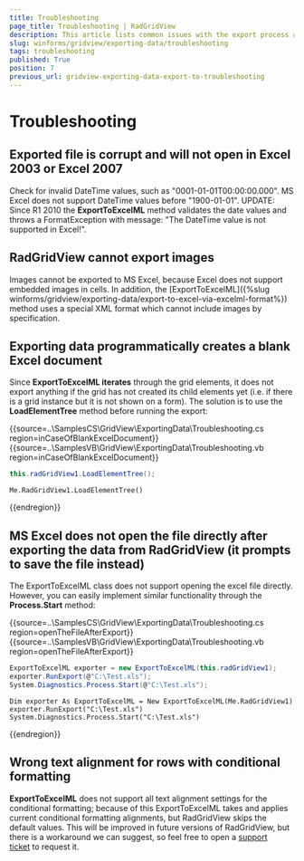 ```yaml
---
title: Troubleshooting
page_title: Troubleshooting | RadGridView
description: This article lists common issues with the export process and provides solutions.
slug: winforms/gridview/exporting-data/troubleshooting
tags: troubleshooting
published: True
position: 7
previous_url: gridview-exporting-data-export-to-troubleshooting
---
```


# Troubleshooting

## Exported file is corrupt and will not open in Excel 2003 or Excel 2007

Check for invalid DateTime values, such as "0001-01-01T00:00:00.000". MS Excel does not support DateTime values before "1900-01-01". UPDATE: Since R1 2010 the __ExportToExcelML__ method validates the date values and throws a FormatException with message: "The DateTime value is not supported in Excel!".

## RadGridView cannot export images

Images cannot be exported to MS Excel, because Excel does not support embedded images in cells. In addition, the [ExportToExcelML]({%slug winforms/gridview/exporting-data/export-to-excel-via-excelml-format%}) method uses a special XML format which cannot include images by specification.

## Exporting data programmatically creates a blank Excel document

Since __ExportToExcelML iterates__ through the grid elements, it does not export anything if the grid has not created its child elements yet (i.e. if there is a grid instance but it is not shown on a form). The solution is to use the __LoadElementTree__ method before running the export: 

{{source=..\SamplesCS\GridView\ExportingData\Troubleshooting.cs region=inCaseOfBlankExcelDocument}} 
{{source=..\SamplesVB\GridView\ExportingData\Troubleshooting.vb region=inCaseOfBlankExcelDocument}} 

````C#
this.radGridView1.LoadElementTree();

````
````VB.NET
Me.RadGridView1.LoadElementTree()

````

{{endregion}} 


## MS Excel does not open the file directly after exporting the data from RadGridView (it prompts to save the file instead)

The ExportToExcelML class does not support opening the excel file directly. However, you can easily implement similar functionality through the __Process.Start__ method:

{{source=..\SamplesCS\GridView\ExportingData\Troubleshooting.cs region=openTheFileAfterExport}} 
{{source=..\SamplesVB\GridView\ExportingData\Troubleshooting.vb region=openTheFileAfterExport}} 

````C#
ExportToExcelML exporter = new ExportToExcelML(this.radGridView1);
exporter.RunExport(@"C:\Test.xls");
System.Diagnostics.Process.Start(@"C:\Test.xls");

````
````VB.NET
Dim exporter As ExportToExcelML = New ExportToExcelML(Me.RadGridView1)
exporter.RunExport("C:\Test.xls")
System.Diagnostics.Process.Start("C:\Test.xls")

````

{{endregion}} 

## Wrong text alignment for rows with conditional formatting

__ExportToExcelML__ does not support all text alignment settings for the conditional formatting; because of this ExportToExcelML takes and applies current conditional formatting alignments, but RadGridView skips the default values. This will be improved in future versions of RadGridView, but there is a workaround we can suggest, so feel free to open a [support ticket](http://www.telerik.com/account/support-tickets.aspx) to request it.
